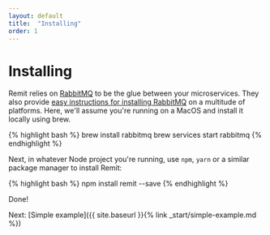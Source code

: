 ```yaml
---
layout: default
title:  "Installing"
order: 1
---
```

# Installing

Remit relies on [RabbitMQ][rabbitmq] to be the glue between your microservices. They also provide [easy instructions for installing RabbitMQ][rabbitmq-download] on a multitude of platforms. Here, we'll assume you're running on a MacOS and install it locally using brew.

{% highlight bash %}
brew install rabbitmq
brew services start rabbitmq
{% endhighlight %}

Next, in whatever Node project you're running, use `npm`, `yarn` or a similar package manager to install Remit:

{% highlight bash %}
npm install remit --save
{% endhighlight %}

Done!

Next: [Simple example]({{ site.baseurl }}{% link _start/simple-example.md %})

[rabbitmq]: https://www.rabbitmq.com
[rabbitmq-download]: https://www.rabbitmq.com/download.html
